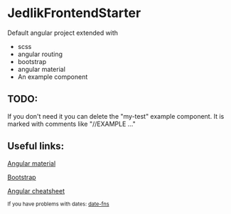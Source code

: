 # JedlikFrontendStarter

Default angular project extended with

- scss
- angular routing
- bootstrap
- angular material
- An example component

## TODO:

If you don't need it you can delete the "my-test" example component.
It is marked with comments like "//EXAMPLE ..."

## Useful links:

[Angular material](https://material.angular.io/components/categories)

[Bootstrap](https://getbootstrap.com/docs/5.0/getting-started/introduction/)

[Angular cheatsheet](https://angular.io/guide/cheatsheet)

<small>If you have problems with dates: [date-fns](https://date-fns.org/docs/Getting-Started)</small>
